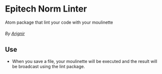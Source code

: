 # Epitech Norm Linter
Atom package that lint your code with your moulinette

###### By [Arignir](mailto:benjamin.grange@epitech.eu)

## Use
* When you save a file, your moulinette will be executed and the result will be broadcast using the lint package.
